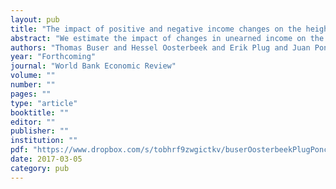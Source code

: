 ```yaml
---
layout: pub
title: "The impact of positive and negative income changes on the height and weight of young children"
abstract: "We estimate the impact of changes in unearned income on the height and weight of young children in a developing country. As source of variation we use changes in the eligibility criteria for receipt of an unconditional cash transfer in Ecuador. Two years after families lost the transfer, which they had received for seven years, their young children weigh less, and are shorter and more likely to be stunted than young children in families that kept the cash transfer. We find no effect on the height and weight of young children two years after gaining the cash transfer. Information on household expenditures suggests that a reduction of food expenditures by households that lost the transfer is the main mechanism behind this finding"
authors: "Thomas Buser and Hessel Oosterbeek and Erik Plug and Juan Ponce and Jose Rosero"
year: "Forthcoming"
journal: "World Bank Economic Review"
volume: ""
number: ""
pages: ""
type: "article"
booktitle: ""
editor: ""
publisher: ""
institution: ""
pdf: "https://www.dropbox.com/s/tobhrf9zwgictkv/buserOosterbeekPlugPonceRosero2017wber.pdf?dl=0"
date: 2017-03-05
category: pub
---
```


